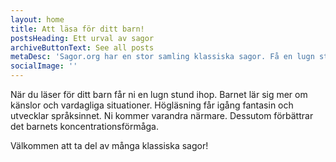 ```yaml
---
layout: home
title: Att läsa för ditt barn!
postsHeading: Ett urval av sagor
archiveButtonText: See all posts
metaDesc: 'Sagor.org har en stor samling klassiska sagor. Få en lugn stund ihop när du läser en saga för ditt barn.'
socialImage: ''
---
```


När du läser för ditt barn får ni en lugn stund ihop. Barnet lär sig mer om känslor och vardagliga situationer. 
Högläsning får igång fantasin och utvecklar språksinnet. Ni kommer varandra närmare. Dessutom förbättrar det barnets koncentrationsförmåga.

Välkommen att ta del av många klassiska sagor!

